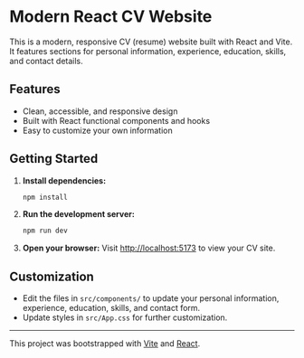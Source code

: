 # Modern React CV Website

This is a modern, responsive CV (resume) website built with React and Vite. It features sections for personal information, experience, education, skills, and contact details.

## Features

- Clean, accessible, and responsive design
- Built with React functional components and hooks
- Easy to customize your own information

## Getting Started

1. **Install dependencies:**
   ```bash
   npm install
   ```
2. **Run the development server:**
   ```bash
   npm run dev
   ```
3. **Open your browser:**
   Visit [http://localhost:5173](http://localhost:5173) to view your CV site.

## Customization

- Edit the files in `src/components/` to update your personal information, experience, education, skills, and contact form.
- Update styles in `src/App.css` for further customization.

---

This project was bootstrapped with [Vite](https://vitejs.dev/) and [React](https://react.dev/).
